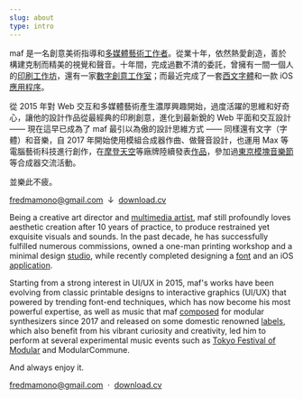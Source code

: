 ```yaml
---
slug: about
type: intro
---
```


maf 是一名創意美術指導和[多媒體藝術工作者](https://mafmadmaf.com/)。從業十年，依然熱愛創造，善於構建克制而精美的視覺和聲音。十年間，完成過數不清的委託，曾擁有一間一個人的[印刷工作坊](https://maf-works.com/work/birdypress-vi)，還有一家[數字創意工作室](https://www.bitmob.cc/)；而最近完成了一套[西文字體](https://maf-works.com/work/knoob-font-design)和一款 iOS [應用程序](https://wtdtapp.com/)。

從 2015 年對 Web 交互和多媒體藝術產生濃厚興趣開始，過度活躍的思維和好奇心，讓他的設計作品從最經典的印刷創意，進化到最新銳的 Web 平面和交互設計 —— 現在這早已成為了 maf 最引以為傲的設計思維方式 —— 同樣還有文字（字體）和音樂，自 2017 年開始使用模組合成器作曲、做聲音設計，也運用 Max 等電腦藝術科技進行創作，在[摩登天空](https://y.qq.com/n/yqq/album/001CqCvJ3IOcAL.html)等廠牌陸續發表[作品](https://y.qq.com/n/yqq/album/001cRZsN0DopCy.html)，參加過[東京模塊音樂節](https://tfom.info/tfom-2018)等合成器交流活動。

並樂此不疲。

<a href="mailto:fredmamono@gmail.com">fredmamono@gmail.com</a>&nbsp;&nbsp;↓&nbsp;&nbsp;<a href="https://bitmobcc.oss-cn-shenzhen.aliyuncs.com/maf/download/CV_and_Portfolio_of_maf_CN_EN.zip">download.cv</a>

<!-- lang -->

Being a creative art director and [multimedia artist](https://www.instagram.com/mafmadmaf/), maf still profoundly loves aesthetic creation after 10 years of practice, to produce restrained yet exquisite visuals and sounds. In the past decade, he has successfully fulfilled numerous commissions, owned a one-man printing workshop and a minimal design [studio](https://www.bitmob.cc/), while recently completed designing a [font](https://maf-works.com/work/knoob-font-design) and an iOS [application](https://wtdtapp.com/).

Starting from a strong interest in UI/UX in 2015, maf's works have been evolving from classic printable designs to interactive graphics (UI/UX) that powered by trending font-end techniques, which has now become his most powerful expertise, as well as music that maf [composed](https://www.youtube.com/channel/UCd3_Sb2nGt26E9VuSqzl-0w/videos) for modular synthesizers since 2017 and released on some domestic renowned [labels](https://open.spotify.com/album/6YLxkOzgGdIT6jTmCTIMdi?si=2CjzKBHhRtyjxvK1naSHng), which also benefit from his vibrant curiosity and creativity, led him to perform at several experimental music events such as [Tokyo Festival of Modular](https://tfom.info/tfom-2018) and ModularCommune.

And always enjoy it.

<a href="mailto:fredmamono@gmail.com">fredmamono@gmail.com</a>&nbsp;&nbsp;·&nbsp;&nbsp;<a href="https://bitmobcc.oss-cn-shenzhen.aliyuncs.com/maf/download/CV_and_Portfolio_of_maf_CN_EN.zip">download.cv</a>
